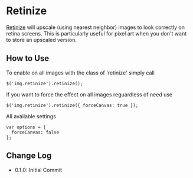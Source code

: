 # Retinize

[Retinize](https://github.com/MatthewCallis/retinize) will upscale (using nearest neighbor) images to look correctly on retina screens. This is particularly useful for pixel art when you don't want to store an upscaled version.

## How to Use

To enable on all images with the class of 'retinize' simply call

    $('img.retinize').retinize();

If you want to force the effect on all images reguardless of need use

    $('img.retinize').retinize({ forceCanvas: true });

All available settings

    var options = {
      forceCanvas: false
    };

## Change Log

*    0.1.0: Initial Commit
